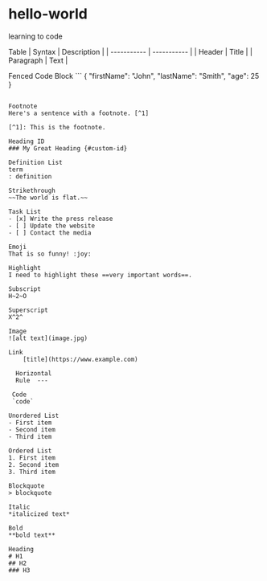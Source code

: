# hello-world
learning to code

Table
| Syntax | Description |
| ----------- | ----------- |
| Header | Title |
| Paragraph | Text |

Fenced Code Block
	```
{
  "firstName": "John",
  "lastName": "Smith",
  "age": 25
}
```

Footnote
Here's a sentence with a footnote. [^1]

[^1]: This is the footnote.

Heading ID	
### My Great Heading {#custom-id}

Definition List
term
: definition

Strikethrough	
~~The world is flat.~~

Task List	
- [x] Write the press release
- [ ] Update the website
- [ ] Contact the media

Emoji
That is so funny! :joy:

Highlight
I need to highlight these ==very important words==.

Subscript
H~2~O

Superscript
X^2^

Image
![alt text](image.jpg)

Link
	[title](https://www.example.com)
  
  Horizontal
  Rule	---
  
 Code
 `code` 
 
Unordered List
- First item
- Second item
- Third item 

Ordered List
1. First item
2. Second item
3. Third item

Blockquote
> blockquote

Italic
*italicized text*

Bold
**bold text**

Heading	
# H1
## H2
### H3

